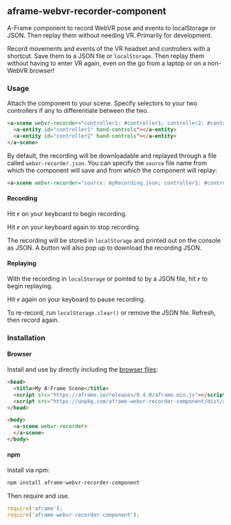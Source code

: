 ## aframe-webvr-recorder-component

A-Frame component to record WebVR pose and events to localStorage or JSON. Then
replay them without needing VR. Primarily for development.

Record movements and events of the VR headset and controllers with a shortcut.
Save them to a JSON file or `localStorage`. Then replay them without having to
enter VR again, even on the go from a laptop or on a non-WebVR browser!

### Usage

Attach the component to your scene. Specify selectors to your two controllers
if any to differentiate between the two.

```html
<a-scene webvr-recorder="controller1: #controller1; controller2: #controller2">
  <a-entity id="controller1" hand-controls"></a-entity>
  <a-entity id="controller2" hand-controls"></a-entity>
</a-scene>
```

By default, the recording will be downloadable and replayed through a file
called `webvr-recorder.json`. You can specify the `source` file name from which
the component will save and from which the component will replay:

```html
<a-scene webvr-recorder="source: myRecording.json; controller1: #controller1; controller2: #controller2">
```

#### Recording

Hit **`r`** on your keyboard to begin recording.

Hit **`r`** on your keyboard again to stop recording.

The recording will be stored in `localStorage` and printed out on the console
as JSON. A button will also pop up to download the recording JSON.

#### Replaying

With the recording in `localStorage` or pointed to by a JSON file, hit **`r`**
to begin replaying.

Hit **`r`** again on your keyboard to pause recording.

To re-record, run `localStorage.clear()` or remove the JSON file. Refresh, then
record again.

### Installation

#### Browser

Install and use by directly including the [browser files](dist):

```html
<head>
  <title>My A-Frame Scene</title>
  <script src="https://aframe.io/releases/0.4.0/aframe.min.js"></script>
  <script src="https://unpkg.com/aframe-webvr-recorder-component/dist/aframe-webvr-recorder-component.min.js"></script>
</head>

<body>
  <a-scene webvr-recorder>
  </a-scene>
</body>
```

#### npm

Install via npm:

```bash
npm install aframe-webvr-recorder-component
```

Then require and use.

```js
require('aframe');
require('aframe-webvr-recorder-component');
```

